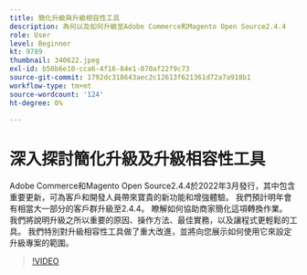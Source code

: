 ```yaml
---
title: 簡化升級與升級相容性工具
description: 為何以及如何升級至Adobe Commerce和Magento Open Source2.4.4
role: User
level: Beginner
kt: 9789
thumbnail: 340622.jpeg
exl-id: b50b6e10-cca6-4f16-84e1-070af22f9c73
source-git-commit: 1792dc318643aec2c12613f621361d72a7a918b1
workflow-type: tm+mt
source-wordcount: '124'
ht-degree: 0%

---
```


# 深入探討簡化升級及升級相容性工具

Adobe Commerce和Magento Open Source2.4.4於2022年3月發行，其中包含重要更新，可為客戶和開發人員帶來寶貴的新功能和增強體驗。 我們預計明年會有相當大一部分的客戶群升級至2.4.4。 瞭解如何協助商家簡化這項轉換作業。 我們將說明升級之所以重要的原因、操作方法、最佳實務，以及讓程式更輕鬆的工具。 我們特別對升級相容性工具做了重大改進，並將向您展示如何使用它來設定升級專案的範圍。

>[!VIDEO](https://video.tv.adobe.com/v/340622/?quality=12&learn=on)
